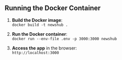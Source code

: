 ## Running the Docker Container

1. **Build the Docker image**:  
   `docker build -t newshub .`

2. **Run the Docker container**:  
   `docker run --env-file .env -p 3000:3000 newshub`

3. **Access the app** in the browser:  
   `http://localhost:3000`

